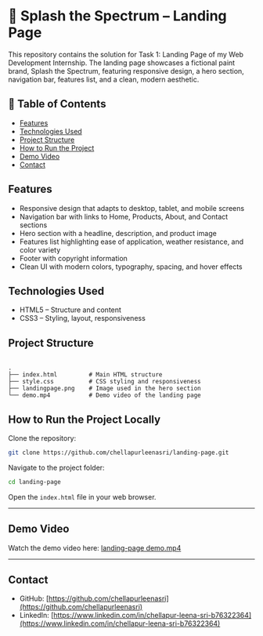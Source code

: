 # 🎨 Splash the Spectrum – Landing Page

This repository contains the solution for Task 1: Landing Page of my Web Development Internship. The landing page showcases a fictional paint brand, Splash the Spectrum, featuring responsive design, a hero section, navigation bar, features list, and a clean, modern aesthetic.

## 📑 Table of Contents

- [Features](#features)
- [Technologies Used](#technologies-used)
- [Project Structure](#project-structure)
- [How to Run the Project](#how-to-run-the-project)
- [Demo Video](#demo-video)
- [Contact](#contact)

## Features

- Responsive design that adapts to desktop, tablet, and mobile screens
- Navigation bar with links to Home, Products, About, and Contact sections
- Hero section with a headline, description, and product image
- Features list highlighting ease of application, weather resistance, and color variety
- Footer with copyright information
- Clean UI with modern colors, typography, spacing, and hover effects

## Technologies Used

- HTML5 – Structure and content
- CSS3 – Styling, layout, responsiveness

## Project Structure

```

.
├── index.html         # Main HTML structure
├── style.css          # CSS styling and responsiveness
├── landingpage.png    # Image used in the hero section
└── demo.mp4           # Demo video of the landing page

````

## How to Run the Project Locally

Clone the repository:

```bash
git clone https://github.com/chellapurleenasri/landing-page.git
````

Navigate to the project folder:

```bash
cd landing-page
```

Open the `index.html` file in your web browser.

---

## Demo Video

Watch the demo video here: [landing-page demo.mp4](https://github.com/chellapurleenasri/landing-page/raw/refs/heads/main/landingpage%20demo.mp4)

---


## Contact

* GitHub: [https://github.com/chellapurleenasri](https://github.com/chellapurleenasri)
* LinkedIn: [https://www.linkedin.com/in/chellapur-leena-sri-b76322364](https://www.linkedin.com/in/chellapur-leena-sri-b76322364)
